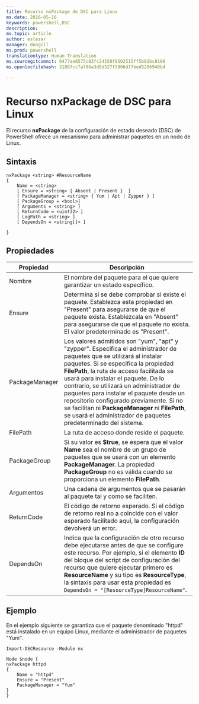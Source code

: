 ```yaml
---
title: Recurso nxPackage de DSC para Linux
ms.date: 2016-05-16
keywords: powershell,DSC
description: 
ms.topic: article
author: eslesar
manager: dongill
ms.prod: powershell
translationtype: Human Translation
ms.sourcegitcommit: 6477ae8575c83fc24150f9502515ff5b82bc8198
ms.openlocfilehash: 31867cc7af96a3d8d527f5906d77bed5206940b4

---
```


# Recurso nxPackage de DSC para Linux

El recurso **nxPackage** de la configuración de estado deseado (DSC) de PowerShell ofrece un mecanismo para administrar paquetes en un nodo de Linux.

## Sintaxis

```
nxPackage <string> #ResourceName
{
    Name = <string>
    [ Ensure = <string> { Absent | Present }  ]
    [ PackageManager = <string> { Yum | Apt | Zypper } ]
    [ PackageGroup = <bool>]
    [ Arguments = <string> ]
    [ ReturnCode = <uint32> ]
    [ LogPath = <string> ]
    [ DependsOn = <string[]> ]
    
}
```

## Propiedades

|  Propiedad |  Descripción | 
|---|---|
| Nombre| El nombre del paquete para el que quiere garantizar un estado específico.| 
| Ensure| Determina si se debe comprobar si existe el paquete. Establezca esta propiedad en "Present" para asegurarse de que el paquete exista. Establézcala en "Absent" para asegurarse de que el paquete no exista. El valor predeterminado es "Present".|  
| PackageManager| Los valores admitidos son "yum", "apt" y "zypper". Especifica el administrador de paquetes que se utilizará al instalar paquetes. Si se especifica la propiedad **FilePath**, la ruta de acceso facilitada se usará para instalar el paquete. De lo contrario, se utilizará un administrador de paquetes para instalar el paquete desde un repositorio configurado previamente. Si no se facilitan ni **PackageManager** ni **FilePath**, se usará el administrador de paquetes predeterminado del sistema.| 
| FilePath| La ruta de acceso donde reside el paquete.| 
| PackageGroup| Si su valor es **$true**, se espera que el valor **Name** sea el nombre de un grupo de paquetes que se usará con un elemento **PackageManager**. La propiedad **PackageGroup** no es válida cuando se proporciona un elemento **FilePath**.| 
| Argumentos| Una cadena de argumentos que se pasarán al paquete tal y como se faciliten.| 
| ReturnCode| El código de retorno esperado. Si el código de retorno real no a coincide con el valor esperado facilitado aquí, la configuración devolverá un error.| 
| DependsOn | Indica que la configuración de otro recurso debe ejecutarse antes de que se configure este recurso. Por ejemplo, si el elemento **ID** del bloque del script de configuración del recurso que quiere ejecutar primero es **ResourceName** y su tipo es **ResourceType**, la sintaxis para usar esta propiedad es `DependsOn = "[ResourceType]ResourceName"`.| 

## Ejemplo

En el ejemplo siguiente se garantiza que el paquete denominado "httpd" está instalado en un equipo Linux, mediante el administrador de paquetes "Yum".

```
Import-DSCResource -Module nx 

Node $node {
nxPackage httpd
{
    Name = "httpd"
    Ensure = "Present"
    PackageManager = "Yum"
}
}
```




<!--HONumber=Aug16_HO3-->


